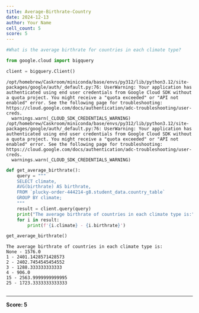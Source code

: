 ```yaml
---
title: Average-Birthrate-Country
date: 2024-12-13
author: Your Name
cell_count: 5
score: 5
---
```


```python
#What is the average birthrate for countries in each climate type?
```


```python
from google.cloud import bigquery
```


```python
client = bigquery.Client()
```

    /opt/homebrew/Caskroom/miniconda/base/envs/py312/lib/python3.12/site-packages/google/auth/_default.py:76: UserWarning: Your application has authenticated using end user credentials from Google Cloud SDK without a quota project. You might receive a "quota exceeded" or "API not enabled" error. See the following page for troubleshooting: https://cloud.google.com/docs/authentication/adc-troubleshooting/user-creds. 
      warnings.warn(_CLOUD_SDK_CREDENTIALS_WARNING)
    /opt/homebrew/Caskroom/miniconda/base/envs/py312/lib/python3.12/site-packages/google/auth/_default.py:76: UserWarning: Your application has authenticated using end user credentials from Google Cloud SDK without a quota project. You might receive a "quota exceeded" or "API not enabled" error. See the following page for troubleshooting: https://cloud.google.com/docs/authentication/adc-troubleshooting/user-creds. 
      warnings.warn(_CLOUD_SDK_CREDENTIALS_WARNING)



```python
def get_average_birthrate():
    query = """
    SELECT climate,
    AVG(birthrate) AS birthrate,
    FROM `plucky-order-444214-g8.student_data.country_table` 
    GROUP BY climate;
    """
    result = client.query(query)
    print("The average birthrate of countries in each climate type is:")
    for i in result:
        print(f'{i.climate} - {i.birthrate}')

get_average_birthrate()
```

    The average birthrate of countries in each climate type is:
    None - 1576.0
    1 - 2401.1428571428573
    2 - 2402.7454545454552
    3 - 1288.333333333333
    4 - 906.0
    15 - 2563.9999999999995
    25 - 1723.3333333333333



```python

```


---
**Score: 5**
